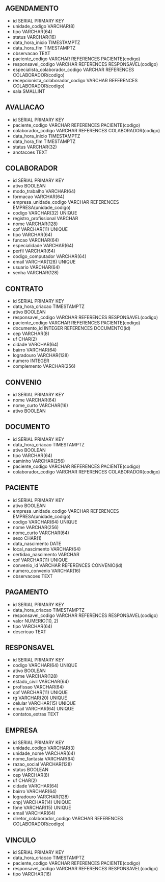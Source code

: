 ## AGENDAMENTO

- id SERIAL PRIMARY KEY
- unidade_codigo VARCHAR(8)
- tipo VARCHAR(64)
- status VARCHAR(16)
- data_hora_inicio TIMESTAMPTZ
- data_hora_fim TIMESTAMPTZ
- observacao TEXT
- paciente_codigo VARCHAR REFERENCES PACIENTE(codigo)
- responsavel_codigo VARCHAR REFERENCES RESPONSAVEL(codigo)
- especialista_colaborador_codigo VARCHAR REFERENCES COLABORADOR(codigo)
- recepcionista_colaborador_codigo VARCHAR REFERENCES COLABORADOR(codigo)
- sala SMALLINT

## AVALIACAO

- id SERIAL PRIMARY KEY
- paciente_codigo VARCHAR REFERENCES PACIENTE(codigo)
- colaborador_codigo VARCHAR REFERENCES COLABORADOR(codigo)
- data_hora_inicio TIMESTAMPTZ
- data_hora_fim TIMESTAMPTZ
- status VARCHAR(32)
- anotacoes TEXT

## COLABORADOR

- id SERIAL PRIMARY KEY
- ativo BOOLEAN
- modo_trabalho VARCHAR(64)
- formacao VARCHAR(64)
- empresa_unidade_codigo VARCHAR REFERENCES EMPRESA(unidade_codigo)
- codigo VARCHAR(32) UNIQUE
- registro_profissional VARCHAR
- nome VARCHAR(128)
- cpf VARCHAR(11) UNIQUE
- tipo VARCHAR(64)
- funcao VARCHAR(64)
- especialidade VARCHAR(64)
- perfil VARCHAR(64)
- codigo_computador VARCHAR(64)
- email VARCHAR(128) UNIQUE
- usuario VARCHAR(64)
- senha VARCHAR(128)

## CONTRATO

- id SERIAL PRIMARY KEY
- data_hora_criacao TIMESTAMPTZ
- ativo BOOLEAN
- responsavel_codigo VARCHAR REFERENCES RESPONSAVEL(codigo)
- paciente_codigo VARCHAR REFERENCES PACIENTE(codigo)
- documento_id INTEGER REFERENCES DOCUMENTO(id)
- cep VARCHAR(8)
- uf CHAR(2)
- cidade VARCHAR(64)
- bairro VARCHAR(64)
- logradouro VARCHAR(128)
- numero INTEGER
- complemento VARCHAR(256)

## CONVENIO

- id SERIAL PRIMARY KEY
- nome VARCHAR(64)
- nome_curto VARCHAR(16)
- ativo BOOLEAN

## DOCUMENTO

- id SERIAL PRIMARY KEY
- data_hora_criacao TIMESTAMPTZ
- ativo BOOLEAN
- tipo VARCHAR(64)
- caminho VARCHAR(256)
- paciente_codigo VARCHAR REFERENCES PACIENTE(codigo)
- colaborador_codigo VARCHAR REFERENCES COLABORADOR(codigo)

## PACIENTE

- id SERIAL PRIMARY KEY
- ativo BOOLEAN
- empresa_unidade_codigo VARCHAR REFERENCES EMPRESA(unidade_codigo)
- codigo VARCHAR(64) UNIQUE
- nome VARCHAR(256)
- nome_curto VARCHAR(64)
- sexo CHAR(1)
- data_nascimento DATE
- local_nascimento VARCHAR(64)
- certidao_nascimento VARCHAR
- cpf VARCHAR(11) UNIQUE
- convenio_id VARCHAR REFERENCES CONVENIO(id)
- numero_convenio VARCHAR(16)
- observacoes TEXT

## PAGAMENTO

- id SERIAL PRIMARY KEY
- data_hora_criacao TIMESTAMPTZ
- responsavel_codigo VARCHAR REFERENCES RESPONSAVEL(codigo)
- valor NUMERIC(10, 2)
- tipo VARCHAR(64)
- descricao TEXT

## RESPONSAVEL

- id SERIAL PRIMARY KEY
- codigo VARCHAR(64) UNIQUE
- ativo BOOLEAN
- nome VARCHAR(128)
- estado_civil VARCHAR(64)
- profissao VARCHAR(64)
- cpf VARCHAR(11) UNIQUE
- rg VARCHAR(20) UNIQUE
- celular VARCHAR(15) UNIQUE
- email VARCHAR(64) UNIQUE
- contatos_extras TEXT

## EMPRESA

- id SERIAL PRIMARY KEY
- unidade_codigo VARCHAR(3)
- unidade_nome VARCHAR(64)
- nome_fantasia VARCHAR(64)
- razao_social VARCHAR(128)
- status BOOLEAN
- cep VARCHAR(8)
- uf CHAR(2)
- cidade VARCHAR(64)
- bairro VARCHAR(64)
- logradouro VARCHAR(128)
- cnpj VARCHAR(14) UNIQUE
- fone VARCHAR(15) UNIQUE
- email VARCHAR(64)
- diretor_colaborador_codigo VARCHAR REFERENCES COLABORADOR(codigo)

## VINCULO

- id SERIAL PRIMARY KEY
- data_hora_criacao TIMESTAMPTZ
- paciente_codigo VARCHAR REFERENCES PACIENTE(codigo)
- responsavel_codigo VARCHAR REFERENCES RESPONSAVEL(codigo)
- tipo VARCHAR(16)